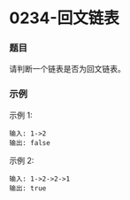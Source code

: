 # 0234-回文链表

### 题目

请判断一个链表是否为回文链表。

### 示例

示例 1:

    输入: 1->2
    输出: false
示例 2:

    输入: 1->2->2->1
    输出: true